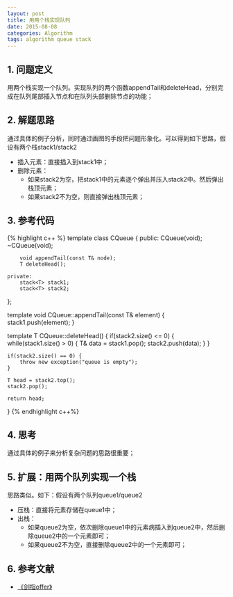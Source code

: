 ```yaml
---
layout: post
title: 用两个栈实现队列
date: 2015-08-08
categories: Algorithm
tags: algorithm queue stack
---
```


## 1. 问题定义

用两个栈实现一个队列。实现队列的两个函数appendTail和deleteHead，分别完成在队列尾部插入节点和在队列头部删除节点的功能；


## 2. 解题思路

通过具体的例子分析，同时通过画图的手段把问题形象化。可以得到如下思路，假设有两个栈stack1/stack2

- 插入元素：直接插入到stack1中；
- 删除元素：
	- 如果stack2为空，把stack1中的元素逐个弹出并压入stack2中。然后弹出栈顶元素；
	- 如果stack2不为空，则直接弹出栈顶元素；
	

## 3. 参考代码

{% highlight c++ %}
template<typename T> class CQueue {
	public:
		CQueue(void);
		~CQueue(void);

		void appendTail(const T& node);
		T deleteHead();

	private:
		stack<T> stack1;
		stack<T> stack2;
};

template<typename T> void CQueue<T>::appendTail(const T& element) {
	stack1.push(element);
}

template<typename T> T CQueue<T>::deleteHead() {
	if(stack2.size() <= 0) {
		while(stack1.size() > 0) {
			T& data = stack1.pop();
			stack2.push(data);
		}
	}

	if(stack2.size() == 0) {
		throw new exception("queue is empty");
	}

	T head = stack2.top();
	stack2.pop();

	return head;
}
{% endhighlight c++%}

## 4. 思考

通过具体的例子来分析复杂问题的思路很重要；

## 5. 扩展：用两个队列实现一个栈

思路类似。如下：假设有两个队列queue1/queue2

- 压栈：直接将元素存储在queue1中；
- 出栈：
	- 如果queue2为空，依次删除queue1中的元素病插入到queue2中，然后删除queue2中的一个元素即可；
	- 如果queue2不为空，直接删除queue2中的一个元素即可；

## 6. 参考文献

- [《剑指offer》](http://www.broadview.com.cn/#book/bookdetail/bookDetailAll.jsp?book_id=12c9bc27-a944-11e4-9c0a-005056c00008&isbn=978-7-121-23245-9)